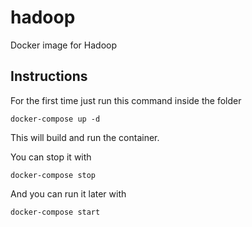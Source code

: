 # hadoop
Docker image for Hadoop

## Instructions
For the first time just run this command inside the folder
```
docker-compose up -d
```
This will build and run the container.

You can stop it with 
```
docker-compose stop
```

And you can run it later with
```
docker-compose start
```